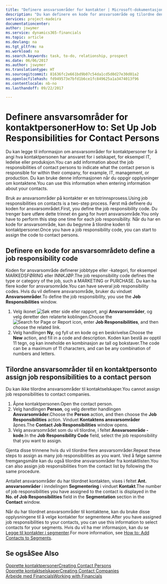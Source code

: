 ```yaml
---
title: "Definere ansvarsområder for kontakter | Microsoft-dokumentasjon"
description: "Du kan definere en kode for ansvarsområde og tilordne den til en kontakt for å angi oppgavene som kontakten er ansvarlig for i selskapet, for eksempel IT eller produksjon."
services: project-madeira
documentationcenter: 
author: jswymer
ms.service: dynamics365-financials
ms.topic: article
ms.devlang: na
ms.tgt_pltfrm: na
ms.workload: na
ms.search.keywords: task, to-do, relationship, prospect
ms.date: 06/06/2017
ms.author: jswymer
ms.translationtype: HT
ms.sourcegitcommit: 81636fc2e661bd9b07c54da1cd5d0d27e30d01a2
ms.openlocfilehash: fd949573e7bfd1b6ce1fc849625a1a3474013f96
ms.contentlocale: nb-no
ms.lasthandoff: 09/22/2017

---
```

# <a name="how-to-set-up-job-responsibilities-for-contact-persons"></a><span data-ttu-id="9a3a2-103">Definere ansvarsområder for kontaktpersoner</span><span class="sxs-lookup"><span data-stu-id="9a3a2-103">How to: Set Up Job Responsibilities for Contact Persons</span></span>
<span data-ttu-id="9a3a2-104">Du kan legge til informasjon om ansvarsområder for kontaktpersoner for å angi hva kontaktpersonen har ansvaret for i selskapet, for eksempel IT, ledelse eller produksjon.</span><span class="sxs-lookup"><span data-stu-id="9a3a2-104">You can add information about the job responsibilities of contact persons to indicate what the contact person is responsible for within their company, for example, IT, management, or production.</span></span> <span data-ttu-id="9a3a2-105">Du kan bruke denne informasjonen når du oppgir opplysninger om kontaktene.</span><span class="sxs-lookup"><span data-stu-id="9a3a2-105">You can use this information when entering information about your contacts.</span></span>

<span data-ttu-id="9a3a2-106">Bruk av ansvarsområder på kontakter er en totrinnsprosess.</span><span class="sxs-lookup"><span data-stu-id="9a3a2-106">Using job responsibilities on contacts is a two-step process.</span></span> <span data-ttu-id="9a3a2-107">Først må definere du koden for ansvarsområdet.</span><span class="sxs-lookup"><span data-stu-id="9a3a2-107">First, you define the job responsibility code.</span></span> <span data-ttu-id="9a3a2-108">Du trenger bare utføre dette trinnet én gang for hvert ansvarsområde.</span><span class="sxs-lookup"><span data-stu-id="9a3a2-108">You only have to perform this step one time for each job responsibility.</span></span> <span data-ttu-id="9a3a2-109">Når du har en kode for ansvarsområde, kan du begynne å tilordne koden til kontaktpersoner.</span><span class="sxs-lookup"><span data-stu-id="9a3a2-109">Once you have a job responsibility code, you can start to assign the code to contact persons.</span></span>

## <a name="to-define-a-job-responsibility-code"></a><span data-ttu-id="9a3a2-110">Definere en kode for ansvarsområde</span><span class="sxs-lookup"><span data-stu-id="9a3a2-110">to define a job responsibility code</span></span>
<span data-ttu-id="9a3a2-111">Koden for ansvarsområde definerer jobbtype eller -kategori, for eksempel MARKEDSFØRING eller INNKJØP.</span><span class="sxs-lookup"><span data-stu-id="9a3a2-111">The job responsibility code defines the type or category of the job, such a MARKETING or PURCHASE.</span></span> <span data-ttu-id="9a3a2-112">Du kan ha flere koder for ansvarsområde.</span><span class="sxs-lookup"><span data-stu-id="9a3a2-112">You can have several job responsibility codes.</span></span> <span data-ttu-id="9a3a2-113">Hvis du vil definere ansvarsområde, bruker du vinduet **Ansvarsområder**.</span><span class="sxs-lookup"><span data-stu-id="9a3a2-113">To define the job responsibility, you use the **Job Responsibilities** window.</span></span>

1. <span data-ttu-id="9a3a2-114">Velg ikonet ![Søk etter side eller rapport](media/ui-search/search_small.png "Ikonet Søk etter side eller rapport"), angi **Ansvarsområder**, og velg deretter den relaterte koblingen.</span><span class="sxs-lookup"><span data-stu-id="9a3a2-114">Choose the ![Search for Page or Report](media/ui-search/search_small.png "Search for Page or Report icon") icon, enter **Job Responsibilities**, and then choose the related link.</span></span>
2. <span data-ttu-id="9a3a2-115">Velg handlingen **Ny**, og fyll ut en kode og en beskrivelse.</span><span class="sxs-lookup"><span data-stu-id="9a3a2-115">Choose the **New** action, and fill in a code and description.</span></span> <span data-ttu-id="9a3a2-116">Koden kan bestå av opptil 11 tegn, og kan inneholde en kombinasjon av tall og bokstaver.</span><span class="sxs-lookup"><span data-stu-id="9a3a2-116">The code can be a maximum of 11 characters, and can be any combination of numbers and letters.</span></span>

## <a name="to-assign-job-responsibilities-to-a-contact-person"></a><span data-ttu-id="9a3a2-117">Tilordne ansvarsområder til en kontaktperson</span><span class="sxs-lookup"><span data-stu-id="9a3a2-117">to assign job responsibilities to a contact person</span></span>
<span data-ttu-id="9a3a2-118">Du kan ikke tilordne ansvarsområder til kontaktselskaper.</span><span class="sxs-lookup"><span data-stu-id="9a3a2-118">You cannot assign job responsibilities to contact companies.</span></span>

1. <span data-ttu-id="9a3a2-119">Åpne kontaktpersonen.</span><span class="sxs-lookup"><span data-stu-id="9a3a2-119">Open the contact person.</span></span>
2. <span data-ttu-id="9a3a2-120">Velg handlingen **Person**, og velg deretter handlingen **Ansvarsområder**.</span><span class="sxs-lookup"><span data-stu-id="9a3a2-120">Choose the **Person** action, and then choose the **Job Responsibilities** action.</span></span> <span data-ttu-id="9a3a2-121">Vinduet **Kontaktens ansvarsområder** åpnes.</span><span class="sxs-lookup"><span data-stu-id="9a3a2-121">The **Contact Job Responsibilities** window opens.</span></span>
3. <span data-ttu-id="9a3a2-122">Velg ansvarsområdet som du vil tilordne, i feltet **Ansvarsområde - kode**.</span><span class="sxs-lookup"><span data-stu-id="9a3a2-122">In the **Job Responsibility Code** field, select the job responsibility that you want to assign.</span></span>

<span data-ttu-id="9a3a2-123">Gjenta disse trinnene hvis du vil tilordne flere ansvarsområder.</span><span class="sxs-lookup"><span data-stu-id="9a3a2-123">Repeat these steps to assign as many job responsibilities as you want.</span></span> <span data-ttu-id="9a3a2-124">Ved å følge samme fremgangsmåte kan du også tilordne ansvarsområder fra kontaktlisten.</span><span class="sxs-lookup"><span data-stu-id="9a3a2-124">You can also assign job responsibilities from the contact list by following the same procedure.</span></span>

<span data-ttu-id="9a3a2-125">Antallet ansvarsområder du har tilordnet kontakten, vises i feltet **Ant. ansvarsområder** i inndelingen **Segmentering** i vinduet **Kontakt**.</span><span class="sxs-lookup"><span data-stu-id="9a3a2-125">The number of job responsibilities you have assigned to the contact is displayed in the **No. of Job Responsibilities** field in the **Segmentation** section in the **Contact** window.</span></span>

<span data-ttu-id="9a3a2-126">Når du har tilordnet ansvarsområder til kontaktene, kan du bruke disse opplysningene til å velge kontakter for segmentene.</span><span class="sxs-lookup"><span data-stu-id="9a3a2-126">After you have assigned job responsibilities to your contacts, you can use this information to select contacts for your segments.</span></span> <span data-ttu-id="9a3a2-127">Hvis du vil ha mer informasjon, kan du se [Legge til kontakter i segmenter](marketing-add-contact-segment.md).</span><span class="sxs-lookup"><span data-stu-id="9a3a2-127">For more information, see [How to: Add Contacts to Segments](marketing-add-contact-segment.md).</span></span>

## <a name="see-also"></a><span data-ttu-id="9a3a2-128">Se også</span><span class="sxs-lookup"><span data-stu-id="9a3a2-128">See Also</span></span>
[<span data-ttu-id="9a3a2-129">Opprette kontaktpersoner</span><span class="sxs-lookup"><span data-stu-id="9a3a2-129">Creating Contact Persons</span></span>](marketing-create-contact-persons.md)  
[<span data-ttu-id="9a3a2-130">Opprette kontaktselskaper</span><span class="sxs-lookup"><span data-stu-id="9a3a2-130">Creating Contact Companies</span></span>](marketing-create-contact-companies.md)  
[<span data-ttu-id="9a3a2-131">Arbeide med Financials</span><span class="sxs-lookup"><span data-stu-id="9a3a2-131">Working with Financials</span></span>](ui-work-product.md)

